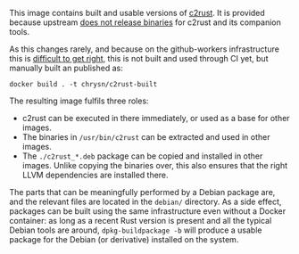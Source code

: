 This image contains built and usable versions of [c2rust].
It is provided because upstream [does not release binaries] for c2rust and its companion tools.

As this changes rarely,
and because on the github-workers infrastructure this is [difficult to get right],
this is not built and used through CI yet,
but manually built an published as:

    docker build . -t chrysn/c2rust-built

The resulting image fulfils three roles:

* c2rust can be executed in there immediately, or used as a base for other images.
* The binaries in `/usr/bin/c2rust` can be extracted and used in other images.
* The `./c2rust_*.deb` package can be copied and installed in other images.
  Unlike copying the binaries over, this also ensures that the right LLVM dependencies are installed there.

The parts that can be meaningfully performed by a Debian package are,
and the relevant files are located in the `debian/` directory.
As a side effect,
packages can be built using the same infrastructure even without a Docker container:
as long as a recent Rust version is present
and all the typical Debian tools are around,
`dpkg-buildpackage -b` will produce a usable package for the Debian (or derivative) installed on the system.

[c2rust]: https://github.com/immunant/c2rust
[does not release binaries]: https://github.com/immunant/c2rust/issues/326
[difficult to get right]: https://github.com/RIOT-OS/riotdocker/pull/141
